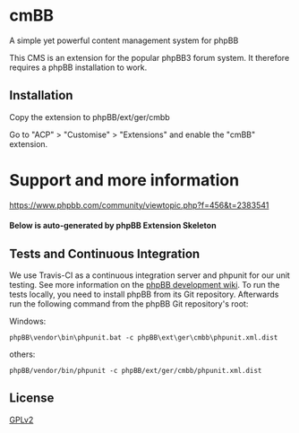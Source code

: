 # cmBB
A simple yet powerful content management system for phpBB

This CMS is an extension for the popular phpBB3 forum system. It therefore requires a phpBB installation to work.

## Installation

Copy the extension to phpBB/ext/ger/cmbb

Go to "ACP" > "Customise" > "Extensions" and enable the "cmBB" extension.

# Support and more information
https://www.phpbb.com/community/viewtopic.php?f=456&t=2383541


#### Below is auto-generated by phpBB Extension Skeleton

## Tests and Continuous Integration

We use Travis-CI as a continuous integration server and phpunit for our unit testing. See more information on the [phpBB development wiki](https://wiki.phpbb.com/Unit_Tests).
To run the tests locally, you need to install phpBB from its Git repository. Afterwards run the following command from the phpBB Git repository's root:

Windows:

    phpBB\vendor\bin\phpunit.bat -c phpBB\ext\ger\cmbb\phpunit.xml.dist

others:

    phpBB/vendor/bin/phpunit -c phpBB/ext/ger/cmbb/phpunit.xml.dist

## License

[GPLv2](license.txt)
